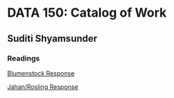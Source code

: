 # DATA 150: Catalog of Work

## Suditi Shyamsunder

### Readings

[Blumenstock Response]( https://suditishyamsunder.github.io/workshop/blumenstock)

[Jahan/Rosling Response]( https://suditishyamsunder.github.io//workshop//jahanrosling.md)

